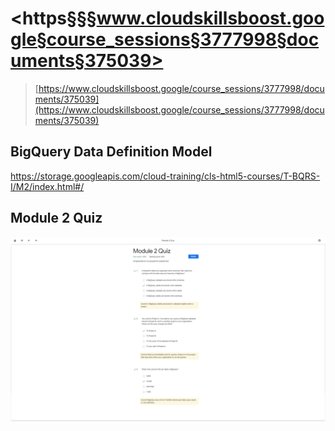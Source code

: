 # <https§§§www.cloudskillsboost.google§course_sessions§3777998§documents§375039>

> [https://www.cloudskillsboost.google/course_sessions/3777998/documents/375039](https://www.cloudskillsboost.google/course_sessions/3777998/documents/375039)


## BigQuery Data Definition Model

https://storage.googleapis.com/cloud-training/cls-html5-courses/T-BQRS-I/M2/index.html#/

## Module 2 Quiz

![](1688314297472.png)